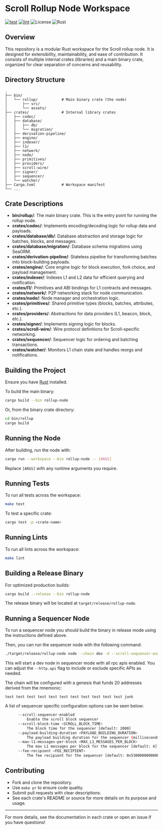 # Scroll Rollup Node Workspace

[![test](https://github.com/scroll-tech/rollup-node/actions/workflows/test.yaml/badge.svg)](https://github.com/scroll-tech/rollup-node/actions/workflows/test.yaml)
[![lint](https://github.com/scroll-tech/rollup-node/actions/workflows/lint.yaml/badge.svg)](https://github.com/scroll-tech/rollup-node/actions/workflows/lint.yaml)
![License](https://img.shields.io/badge/license-MIT-blue)
![Rust](https://img.shields.io/badge/rust-2021-orange)

## Overview

This repository is a modular Rust workspace for the Scroll rollup node. It is designed for extensibility, maintainability, and ease of contribution. It consists of multiple internal crates (libraries) and a main binary crate, organized for clear separation of concerns and reusability.

## Directory Structure

```
.
├── bin/
│   └── rollup/           # Main binary crate (the node)
│       ├── src/
│       └── assets/
├── crates/               # Internal library crates
│   ├── codec/
│   ├── database/
│   │   ├── db/
│   │   └── migration/
│   ├── derivation-pipeline/
│   ├── engine/
│   ├── indexer/
│   ├── l1/
│   ├── network/
│   ├── node/
│   ├── primitives/
│   ├── providers/
│   ├── scroll-wire/
│   ├── signer/
│   ├── sequencer/
│   └── watcher/
├── Cargo.toml            # Workspace manifest
└── ...
```

## Crate Descriptions

- **bin/rollup/**: The main binary crate. This is the entry point for running the rollup node.
- **crates/codec/**: Implements encoding/decoding logic for rollup data and payloads.
- **crates/database/db/**: Database abstraction and storage logic for batches, blocks, and messages.
- **crates/database/migration/**: Database schema migrations using SeaORM.
- **crates/derivation-pipeline/**: Stateless pipeline for transforming batches into block-building payloads.
- **crates/engine/**: Core engine logic for block execution, fork choice, and payload management.
- **crates/indexer/**: Indexes L1 and L2 data for efficient querying and notification.
- **crates/l1/**: Primitives and ABI bindings for L1 contracts and messages.
- **crates/network/**: P2P networking stack for node communication.
- **crates/node/**: Node manager and orchestration logic.
- **crates/primitives/**: Shared primitive types (blocks, batches, attributes, etc.).
- **crates/providers/**: Abstractions for data providers (L1, beacon, block, etc.).
- **crates/signer/**: Implements signing logic for blocks.
- **crates/scroll-wire/**: Wire protocol definitions for Scroll-specific networking.
- **crates/sequencer/**: Sequencer logic for ordering and batching transactions.
- **crates/watcher/**: Monitors L1 chain state and handles reorgs and notifications.

## Building the Project

Ensure you have [Rust](https://www.rust-lang.org/tools/install) installed.

To build the main binary:

```sh
cargo build --bin rollup-node
```

Or, from the binary crate directory:

```sh
cd bin/rollup
cargo build
```

## Running the Node

After building, run the node with:

```sh
cargo run --workspace --bin rollup-node -- [ARGS]
```

Replace `[ARGS]` with any runtime arguments you require.

## Running Tests

To run all tests across the workspace:

```sh
make test
```

To test a specific crate:

```sh
cargo test -p <crate-name>
```

## Running Lints

To run all lints across the workspace:

```sh
make lint
```

## Building a Release Binary

For optimized production builds:

```sh
cargo build --release --bin rollup-node
```

The release binary will be located at `target/release/rollup-node`.

## Running a Sequencer Node

To run a sequencer node you should build the binary in release mode using the instructions defined above.

Then, you can run the sequencer node with the following command:

```sh
./target/release/rollup-node node --chain dev -d --scroll-sequencer-enabled --http --http.api admin,debug,eth,net,trace,txpool,web3,rpc,reth,ots,flashbots,miner,mev
```

This will start a dev node in sequencer mode with all rpc apis enabled. You can adjust the `--http.api` flag to include or exclude specific APIs as needed.

The chain will be configured with a genesis that funds 20 addresses derived from the mnemonic:
```
test test test test test test test test test test test junk
```


A list of sequencer specific configuration options can be seen below:

```sh
      --scroll-sequencer-enabled
          Enable the scroll block sequencer
      --scroll-block-time <SCROLL_BLOCK_TIME>
          The block time for the sequencer [default: 2000]
      --payload-building-duration <PAYLOAD_BUILDING_DURATION>
          The payload building duration for the sequencer (milliseconds) [default: 500]
      --max-l1-messages-per-block <MAX_L1_MESSAGES_PER_BLOCK>
          The max L1 messages per block for the sequencer [default: 4]
      --fee-recipient <FEE_RECIPIENT>
          The fee recipient for the sequencer [default: 0x5300000000000000000000000000000000000005]
```

## Contributing

- Fork and clone the repository.
- Use `make pr` to ensure code quality.
- Submit pull requests with clear descriptions.
- See each crate's README or source for more details on its purpose and usage.

---

For more details, see the documentation in each crate or open an issue if you have questions!